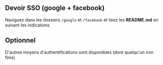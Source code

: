 ## Devoir SSO (google + facebook)

 
Naviguez dans les dossiers `/google` et `/facebook` et lisez les **README.md** en suivant les indications 

## Optionnel
D'autres moyens d'authentifications sont disponibles (dont quelqu'un non finis)
